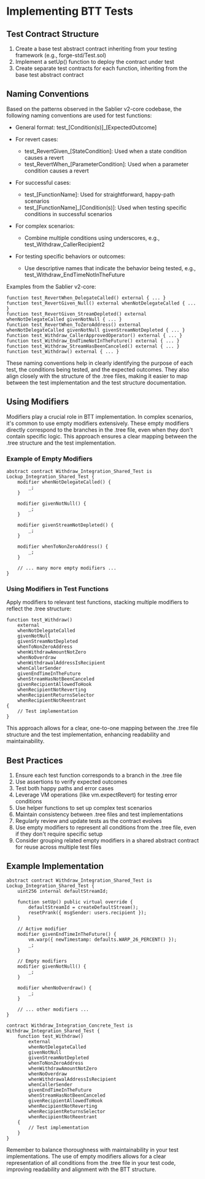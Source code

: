 # Implementing BTT Tests

## Test Contract Structure

1. Create a base test abstract contract inheriting from your testing framework (e.g., forge-std/Test.sol)
2. Implement a setUp() function to deploy the contract under test
3. Create separate test contracts for each function, inheriting from the base test abstract contract

## Naming Conventions

Based on the patterns observed in the Sablier v2-core codebase, the following naming conventions are used for test functions:

- General format: test_[Condition(s)]_[ExpectedOutcome]

- For revert cases:
    - test_RevertGiven_[StateCondition]: Used when a state condition causes a revert
    - test_RevertWhen_[ParameterCondition]: Used when a parameter condition causes a revert

- For successful cases:
    - test_[FunctionName]: Used for straightforward, happy-path scenarios
    - test_[FunctionName]_[Condition(s)]: Used when testing specific conditions in successful scenarios

- For complex scenarios:
    - Combine multiple conditions using underscores, e.g., test_Withdraw_CallerRecipient2

- For testing specific behaviors or outcomes:
    - Use descriptive names that indicate the behavior being tested, e.g., test_Withdraw_EndTimeNotInTheFuture

Examples from the Sablier v2-core:

```solidity
function test_RevertWhen_DelegateCalled() external { ... }
function test_RevertGiven_Null() external whenNotDelegateCalled { ... }
function test_RevertGiven_StreamDepleted() external whenNotDelegateCalled givenNotNull { ... }
function test_RevertWhen_ToZeroAddress() external whenNotDelegateCalled givenNotNull givenStreamNotDepleted { ... }
function test_Withdraw_CallerApprovedOperator() external { ... }
function test_Withdraw_EndTimeNotInTheFuture() external { ... }
function test_Withdraw_StreamHasBeenCanceled() external { ... }
function test_Withdraw() external { ... }
```

These naming conventions help in clearly identifying the purpose of each test, the conditions being tested, and the expected outcomes. They also align closely with the structure of the .tree files, making it easier to map between the test implementation and the test structure documentation.

## Using Modifiers

Modifiers play a crucial role in BTT implementation. In complex scenarios, it's common to use empty modifiers extensively. These empty modifiers directly correspond to the branches in the .tree file, even when they don't contain specific logic. This approach ensures a clear mapping between the .tree structure and the test implementation.

### Example of Empty Modifiers

```solidity
abstract contract Withdraw_Integration_Shared_Test is Lockup_Integration_Shared_Test {
    modifier whenNotDelegateCalled() {
        _;
    }

    modifier givenNotNull() {
        _;
    }

    modifier givenStreamNotDepleted() {
        _;
    }

    modifier whenToNonZeroAddress() {
        _;
    }

    // ... many more empty modifiers ...
}
```

### Using Modifiers in Test Functions

Apply modifiers to relevant test functions, stacking multiple modifiers to reflect the .tree structure:

```solidity
function test_Withdraw()
    external
    whenNotDelegateCalled
    givenNotNull
    givenStreamNotDepleted
    whenToNonZeroAddress
    whenWithdrawAmountNotZero
    whenNoOverdraw
    whenWithdrawalAddressIsRecipient
    whenCallerSender
    givenEndTimeInTheFuture
    whenStreamHasNotBeenCanceled
    givenRecipientAllowedToHook
    whenRecipientNotReverting
    whenRecipientReturnsSelector
    whenRecipientNotReentrant
{
    // Test implementation
}
```

This approach allows for a clear, one-to-one mapping between the .tree file structure and the test implementation, enhancing readability and maintainability.

## Best Practices

1. Ensure each test function corresponds to a branch in the .tree file
2. Use assertions to verify expected outcomes
3. Test both happy paths and error cases
4. Leverage VM operations (like vm.expectRevert) for testing error conditions
5. Use helper functions to set up complex test scenarios
6. Maintain consistency between .tree files and test implementations
7. Regularly review and update tests as the contract evolves
8. Use empty modifiers to represent all conditions from the .tree file, even if they don't require specific setup
9. Consider grouping related empty modifiers in a shared abstract contract for reuse across multiple test files

## Example Implementation

```solidity
abstract contract Withdraw_Integration_Shared_Test is Lockup_Integration_Shared_Test {
    uint256 internal defaultStreamId;

    function setUp() public virtual override {
        defaultStreamId = createDefaultStream();
        resetPrank({ msgSender: users.recipient });
    }

    // Active modifier
    modifier givenEndTimeInTheFuture() {
        vm.warp({ newTimestamp: defaults.WARP_26_PERCENT() });
        _;
    }

    // Empty modifiers
    modifier givenNotNull() {
        _;
    }

    modifier whenNoOverdraw() {
        _;
    }

    // ... other modifiers ...
}

contract Withdraw_Integration_Concrete_Test is Withdraw_Integration_Shared_Test {
    function test_Withdraw()
        external
        whenNotDelegateCalled
        givenNotNull
        givenStreamNotDepleted
        whenToNonZeroAddress
        whenWithdrawAmountNotZero
        whenNoOverdraw
        whenWithdrawalAddressIsRecipient
        whenCallerSender
        givenEndTimeInTheFuture
        whenStreamHasNotBeenCanceled
        givenRecipientAllowedToHook
        whenRecipientNotReverting
        whenRecipientReturnsSelector
        whenRecipientNotReentrant
    {
        // Test implementation
    }
}
```

Remember to balance thoroughness with maintainability in your test implementations. The use of empty modifiers allows for a clear representation of all conditions from the .tree file in your test code, improving readability and alignment with the BTT structure.
